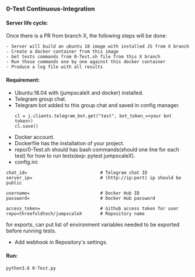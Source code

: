 ### 0-Test Continuous-Integration

#### Server life cycle:
Once there is a PR from branch X, the following steps will be done: 

    - Server will build an ubuntu 18 image with installed JS from X branch
    - Create a docker container from this image
    - Get tests commands from 0-Test.sh file from this X branch
    - Run those commands one by one against this docker container
    - Produce a log file with all results 


#### Requirement:

- Ubuntu:18.04 with (jumpscaleX and docker) installed.
- Telegram group chat.
- Telegram bot added to this group chat and saved in config manager.
  ```
  cl = j.clients.telegram_bot.get("test", bot_token_=<your bot token>)
  cl.save()
  ```
- Docker account.
- Dockerfile has the installation of your project.
- repo/0-Test.sh should has bash commands(should one line for each test) for how to run tests(exp: pytest jumpscaleX).
- config.ini:

```
chat_id=                            # Telegram chat ID
server_ip=                          # (http://ip:port) ip should be public

username=                           # Docker Hub ID
password=                           # Docker Hub password

access_token=                       # Github access token for user
repo=threefoldtech/jumpscaleX       # Repository name
```

for exports, can put list of environment variables needed to be exported before running tests.

- Add webhook in Repository's settings.

#### Run:

```bash
python3.6 0-Test.py
```
